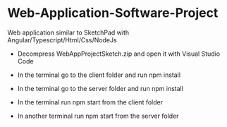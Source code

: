 # Web-Application-Software-Project
Web application similar to SketchPad with Angular/Typescript/Html/Css/NodeJs

- Decompress WebAppProjectSketch.zip and open it with Visual Studio Code

- In the terminal go to the client folder and run npm install
- In the terminal go to the server folder and run npm install

- In the terminal run npm start from the client folder
- In another terminal run npm start from the server folder
